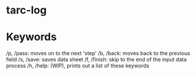 # tarc-log

# Keywords
/p, /pass: moves on to the next 'step'
/b, /back: moves back to the previous field
/s, /save: saves data sheet
/f, /finish: skip to the end of the input data process
/h, /help: (WIP), prints out a list of these keywords
